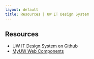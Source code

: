 ```yaml
---
layout: default
title: Resources | UW IT Design System
---
```

## Resources

- [UW IT Design System on Github](https://github.com/UW-Madison-DoIT/uw-it-design-system)
- [MyUW Web Components](https://myuw-web-components.github.io/)

